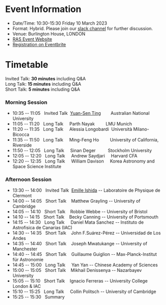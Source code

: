 # Event Information

- Date/Time: 10:30-15:30 Friday 10 March 2023
- Format: Hybrid. Please join our [slack channel]() for further discussion.
- Venue: Burlington House, LONDON 
- [RAS Event Website](https://ras.ac.uk/events-and-meetings/ras-meetings/harvesting-spectroscopic-and-time-series-data-machine-learning-and)
- [Registration on Eventbrite]()

# Timetable

Invited Talk: **30 minutes** including Q&A\
Long Talk: **15 minutes** including Q&A\
Short Talk: **5 minutes** including Q&A

### Morning Session
- 10:35 -- 11:05 &nbsp;&nbsp;Invited Talk &nbsp;[Yuan-Sen Ting](https://www.mso.anu.edu.au/~yting/) &nbsp;&nbsp;&nbsp;&nbsp;&nbsp;&nbsp;&nbsp;Australian National University
- 11:05 -- 11:20 &nbsp;&nbsp;Long Talk &nbsp;&nbsp;&nbsp;&nbsp;Parth Nayak &nbsp;&nbsp;&nbsp;&nbsp;&nbsp;&nbsp;&nbsp;&nbsp;LMU Munich
- 11:20 -- 11:35 &nbsp;&nbsp;Long Talk &nbsp;&nbsp;&nbsp;&nbsp;Alessia Longobardi &nbsp;Università Milano-Bicocca
- 11:35 -- 11:50 &nbsp;&nbsp;Long Talk &nbsp;&nbsp;&nbsp;&nbsp;Ming-Feng Ho &nbsp;&nbsp;&nbsp;&nbsp;&nbsp;&nbsp;&nbsp;&nbsp;University of California, Riverside
- 11:50 -- 12:05 &nbsp;&nbsp;Long Talk &nbsp;&nbsp;&nbsp;&nbsp;Sinan Deger &nbsp;&nbsp;&nbsp;&nbsp;&nbsp;&nbsp;&nbsp;&nbsp;&nbsp;Stockholm University
- 12:05 -- 12:20 &nbsp;&nbsp;Long Talk &nbsp;&nbsp;&nbsp;&nbsp;Andrew Saydjari &nbsp;&nbsp;&nbsp;&nbsp;Harvard CFA
- 12:20 -- 12:35 &nbsp;&nbsp;Long Talk &nbsp;&nbsp;&nbsp;&nbsp;William Davison &nbsp;&nbsp;&nbsp;&nbsp;Korea Astronomy and Space Science Institute

### Afternoon Session
- 13:30 -- 14:00 &nbsp;&nbsp;Invited Talk &nbsp;[Emille Ishida](https://www.emilleishida.com) -- Laboratoire de Physique de Clermont
- 14:00 -- 14:05 &nbsp;&nbsp;Short Talk &nbsp;&nbsp;&nbsp;Matthew Grayling -- University of Cambridge
- 14:05 -- 14:10 &nbsp;&nbsp;Short Talk &nbsp;&nbsp;&nbsp;Robbie Webbe -- University of Bristol
- 14:10 -- 14:15 &nbsp;&nbsp;Short Talk &nbsp;&nbsp;&nbsp;Becky Canning -- University of Portsmouth
- 14:15 -- 14:30 &nbsp;&nbsp;Long Talk &nbsp;&nbsp;&nbsp;&nbsp;Daniel Mata Sanchez -- Instituto de Astrofisica de Canarias (IAC)
- 14:30 -- 14:35 &nbsp;&nbsp;Short Talk &nbsp;&nbsp;&nbsp;John F.Suárez-Pérez -- Universidad de Los Andes
- 14:35 -- 14:40 &nbsp;&nbsp;Short Talk &nbsp;&nbsp;&nbsp;Joseph Mwatukange -- University of Manchester
- 14:40 -- 14:45 &nbsp;&nbsp;Short Talk &nbsp;&nbsp;&nbsp;Guillaume Guiglion -- Max-Planck-Institut für Astronomie
- 14:45 -- 15:00 &nbsp;&nbsp;Long Talk &nbsp;&nbsp;&nbsp;&nbsp;Yan Yan -- Chinese Academy of Sciences
- 15:00 -- 15:05 &nbsp;&nbsp;Short Talk &nbsp;&nbsp;&nbsp;Mikhail Denissenya -- Nazarbayev University
- 15:05 -- 15:10 &nbsp;&nbsp;Short Talk &nbsp;&nbsp;&nbsp;Ignacio Ferreras -- University College London & IAC
- 15:10 -- 15:25 &nbsp;&nbsp;Long Talk &nbsp;&nbsp;&nbsp;&nbsp;Collin Politsch -- University of Cambridge
- 15:25 -- 15:30 &nbsp;&nbsp;Summary
